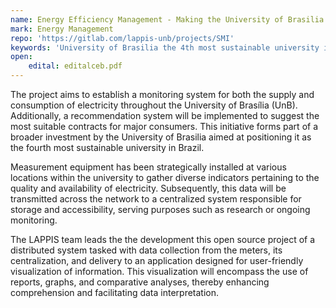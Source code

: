 ```yaml
---
name: Energy Efficiency Management - Making the University of Brasilia the 4th most sustainable university in Brazil
mark: Energy Management
repo: 'https://gitlab.com/lappis-unb/projects/SMI'
keywords: 'University of Brasilia the 4th most sustainable university in Brazil, IoT, Sistemas Distribuidos, Monitoramento Energético, DevOps, DataViz'
open: 
    edital: editalceb.pdf
---
```

The project aims to establish a monitoring system for both the supply and consumption of electricity throughout the University of Brasília (UnB). Additionally, a recommendation system will be implemented to suggest the most suitable contracts for major consumers. This initiative forms part of a broader investment by the University of Brasilia aimed at positioning it as the fourth most sustainable university in Brazil.

Measurement equipment has been strategically installed at various locations within the university to gather diverse indicators pertaining to the quality and availability of electricity. Subsequently, this data will be transmitted across the network to a centralized system responsible for storage and accessibility, serving purposes such as research or ongoing monitoring.

The LAPPIS team leads the the development this open source project of a distributed system tasked with data collection from the meters, its centralization, and delivery to an application designed for user-friendly visualization of information. This visualization will encompass the use of reports, graphs, and comparative analyses, thereby enhancing comprehension and facilitating data interpretation.